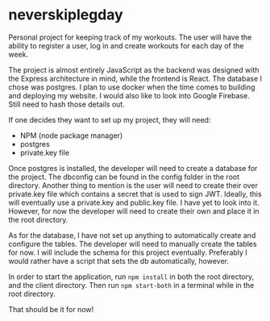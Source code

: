 # neverskiplegday

Personal project for keeping track of my workouts. The user will have the ability to register a user, log in and create workouts for each day of the week.

The project is almost entirely JavaScript as the backend was designed with the Express architecture in mind, while the frontend is React. The database I chose was postgres. I plan to use docker when the time comes to building and deploying my website. I would also like to look into Google Firebase. Still need to hash those details out.

If one decides they want to set up my project, they will need:

- NPM (node package manager)
- postgres
- private.key file

Once postgres is installed, the developer will need to create a database for the project. The dbconfig can be found in the config folder in the root directory. Another thing to mention is the user will need to create their over private.key file which contains a secret that is used to sign JWT. Ideally, this will eventually use a private.key and public.key file. I have yet to look into it. However, for now the developer will need to create their own and place it in the root directory.

As for the database, I have not set up anything to automatically create and configure the tables. The developer will need to manually create the tables for now. I will include the schema for this project eventually. Preferably I would rather have a script that sets the db automatically, however.

In order to start the application, run `npm install` in both the root directory, and the client directory. Then run `npm start-both` in a terminal while in the root directory.

That should be it for now!
